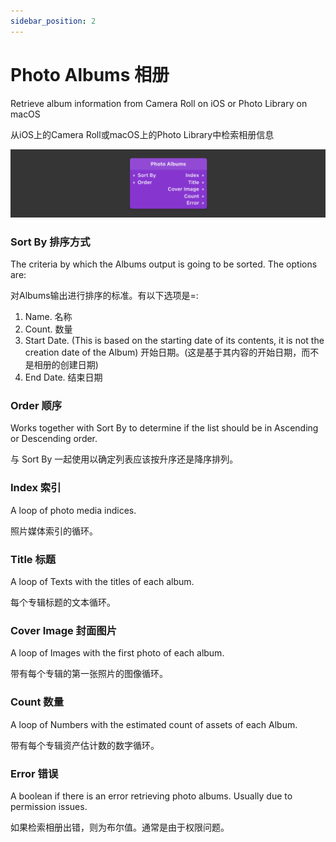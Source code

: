 ```yaml
---
sidebar_position: 2
---
```


# Photo Albums 相册

Retrieve album information from Camera Roll on iOS or Photo Library on macOS

从iOS上的Camera Roll或macOS上的Photo Library中检索相册信息

![Image](./../../static/img/docs/Media/photo-albums.png)

### Sort By 排序方式

The criteria by which the Albums output is going to be sorted. The options are:

对Albums输出进行排序的标准。有以下选项是=:

1. Name. 名称
2. Count.  数量
3. Start Date. (This is based on the starting date of its contents, it is not the creation date of the Album) 开始日期。(这是基于其内容的开始日期，而不是相册的创建日期)
4. End Date. 结束日期

### Order 顺序

Works together with Sort By to determine if the list should be in Ascending or Descending order.

与 Sort By 一起使用以确定列表应该按升序还是降序排列。

### Index 索引

A loop of photo media indices.

照片媒体索引的循环。

### Title 标题 

A loop of Texts with the titles of each album.

每个专辑标题的文本循环。

### Cover Image 封面图片

A loop of Images with the first photo of each album.

带有每个专辑的第一张照片的图像循环。

### Count 数量

A loop of Numbers with the estimated count of assets of each Album.

带有每个专辑资产估计数的数字循环。

### Error 错误

A boolean if there is an error retrieving photo albums. Usually due to permission issues.

如果检索相册出错，则为布尔值。通常是由于权限问题。
